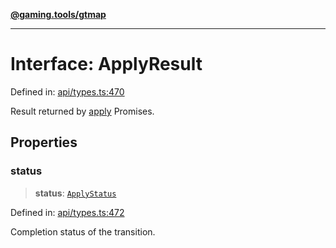 [**@gaming.tools/gtmap**](README.md)

***

# Interface: ApplyResult

Defined in: [api/types.ts:470](https://github.com/gamingtools/gt-map/blob/c25f4e7cc6e0afbbb4b9d41c7742cebe14ba6cd1/packages/gtmap/src/api/types.ts#L470)

Result returned by [apply](Interface.ApplyOptions.md) Promises.

## Properties

### status

> **status**: [`ApplyStatus`](TypeAlias.ApplyStatus.md)

Defined in: [api/types.ts:472](https://github.com/gamingtools/gt-map/blob/c25f4e7cc6e0afbbb4b9d41c7742cebe14ba6cd1/packages/gtmap/src/api/types.ts#L472)

Completion status of the transition.

